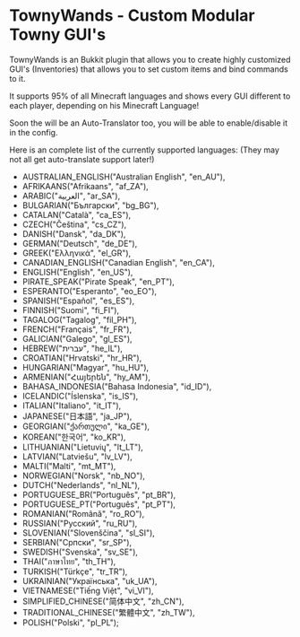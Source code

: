 # TownyWands - Custom Modular Towny GUI's

TownyWands is an Bukkit plugin that allows you to create highly customized GUI's (Inventories) that allows you to set custom items and bind commands to it.

It supports 95% of all Minecraft languages and shows every GUI different to each player, depending on his Minecraft Language!

Soon the will be an Auto-Translator too, you will be able to enable/disable it in the config.

Here is an complete list of the currently supported languages: 
(They may not all get auto-translate support later!)

* AUSTRALIAN_ENGLISH("Australian English", "en_AU"), 
* AFRIKAANS("Afrikaans", "af_ZA"),
*	ARABIC("العربية", "ar_SA"),
*	BULGARIAN("Български", "bg_BG"),
*	CATALAN("Català", "ca_ES"),
*	CZECH("Čeština", "cs_CZ"),
*	DANISH("Dansk", "da_DK"),
*	GERMAN("Deutsch", "de_DE"),
*	GREEK("Ελληνικά", "el_GR"),
*	CANADIAN_ENGLISH("Canadian English", "en_CA"),
*	ENGLISH("English", "en_US"),
*	PIRATE_SPEAK("Pirate Speak", "en_PT"),
*	ESPERANTO("Esperanto", "eo_EO"),
*	SPANISH("Español", "es_ES"),
*	FINNISH("Suomi", "fi_FI"), 
*	TAGALOG("Tagalog", "fil_PH"),
*	FRENCH("Français", "fr_FR"),
*	GALICIAN("Galego", "gl_ES"),
*	HEBREW("עברית", "he_IL"),
*	CROATIAN("Hrvatski", "hr_HR"),
*	HUNGARIAN("Magyar", "hu_HU"),
*	ARMENIAN("Հայերեն", "hy_AM"),
*	BAHASA_INDONESIA("Bahasa Indonesia", "id_ID"),
*	ICELANDIC("Íslenska", "is_IS"),
*	ITALIAN("Italiano", "it_IT"),
*	JAPANESE("日本語", "ja_JP"),
*	GEORGIAN("ქართული", "ka_GE"),
*	KOREAN("한국어", "ko_KR"),
*	LITHUANIAN("Lietuvių", "lt_LT"),
*	LATVIAN("Latviešu", "lv_LV"),
*	MALTI("Malti", "mt_MT"),
*	NORWEGIAN("Norsk", "nb_NO"),
*	DUTCH("Nederlands", "nl_NL"),
*	PORTUGUESE_BR("Português", "pt_BR"),
*	PORTUGUESE_PT("Português", "pt_PT"),
*	ROMANIAN("Română", "ro_RO"),
*	RUSSIAN("Русский", "ru_RU"),
*	SLOVENIAN("Slovenščina", "sl_SI"),
*	SERBIAN("Српски", "sr_SP"),
*	SWEDISH("Svenska", "sv_SE"),
*	THAI("ภาษาไทย", "th_TH"),
*	TURKISH("Türkçe", "tr_TR"),
*	UKRAINIAN("Українська", "uk_UA"),
*	VIETNAMESE("Tiếng Việt", "vi_VI"),
*	SIMPLIFIED_CHINESE("简体中文", "zh_CN"),
*	TRADITIONAL_CHINESE("繁體中文", "zh_TW"),
*	POLISH("Polski", "pl_PL");
